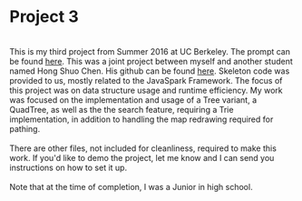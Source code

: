 # Project 3
<br>
This is my third project from Summer 2016 at UC Berkeley.  The prompt can be found <a href = "http://www.cs61bl.org/su16/materials/proj/proj3/proj3.html">here</a>.
This was a joint project between myself and another student named Hong Shuo Chen.  His github
can be found <a href = "https://github.com/max2468tw">here</a>.  Skeleton code was provided to us,
mostly related to the JavaSpark Framework.  The focus of this project was on data structure usage and runtime efficiency. My work was focused on the implementation and usage of a Tree variant, a QuadTree, as well as the the search feature, requiring a Trie implementation, in addition to handling the map redrawing required for pathing.
<br><br>
There are other files, not included for cleanliness, required to make this work.  If you'd like to demo the project, let me know and I 
can send you instructions on how to set it up.  
<br><br>
Note that at the time of completion, I was a Junior in high school.
